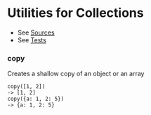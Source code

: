 # Utilities for Collections

* See [Sources](../src/collections/coll.ts)
* See [Tests](../test/collections/coll.spec.ts)

### copy

Creates a shallow copy of an object or an array

```
copy([1, 2])
-> [1, 2]
copy({a: 1, 2: 5})
-> {a: 1, 2: 5}
```



